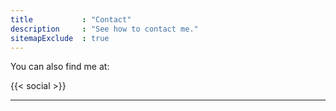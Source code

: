 ```yaml
---
title           : "Contact"
description     : "See how to contact me."
sitemapExclude  : true
---
```


You can also find me at:

{{< social >}}

---
